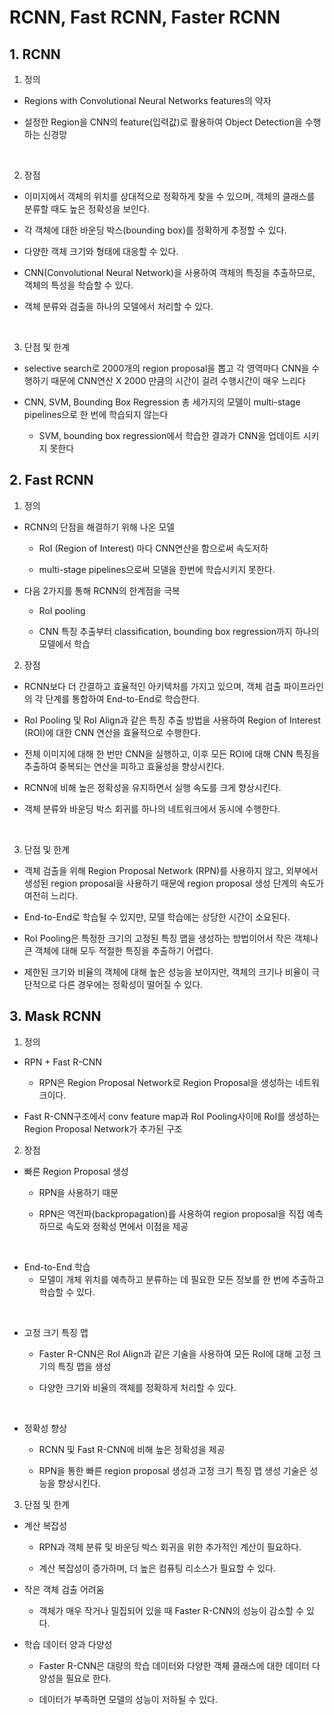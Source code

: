 RCNN, Fast RCNN, Faster RCNN
=================================

## 1. RCNN

1. 정의

* Regions with Convolutional Neural Networks features의 약자

* 설정한 Region을 CNN의 feature(입력값)로 활용하여 Object Detection을 수행하는 신경망

<br>


2. 장점

* 이미지에서 객체의 위치를 상대적으로 정확하게 찾을 수 있으며, 객체의 클래스를 분류할 때도 높은 정확성을 보인다.

* 각 객체에 대한 바운딩 박스(bounding box)를 정확하게 추정할 수 있다.

* 다양한 객체 크기와 형태에 대응할 수 있다.

* CNN(Convolutional Neural Network)을 사용하여 객체의 특징을 추출하므로, 객체의 특성을 학습할 수 있다.

* 객체 분류와 검출을 하나의 모델에서 처리할 수 있다.
<br>


3. 단점 및 한계

* selective search로 2000개의 region proposal을 뽑고 각 영역마다 CNN을 수행하기 때문에
CNN연산 X 2000 만큼의 시간이 걸려 수행시간이 매우 느리다

* CNN, SVM, Bounding Box Regression 총 세가지의 모델이 multi-stage pipelines으로 한 번에 학습되지 않는다
    * SVM, bounding box regression에서 학습한 결과가 CNN을 업데이트 시키지 못한다


## 2. Fast RCNN

1. 정의

* RCNN의 단점을 해결하기 위해 나온 모델

    * RoI (Region of Interest) 마다 CNN연산을 함으로써 속도저하

    * multi-stage pipelines으로써 모델을 한번에 학습시키지 못한다.

* 다음 2가지를 통해 RCNN의 한계점을 극복

    * RoI pooling

    * CNN 특징 추출부터 classification, bounding box regression까지 하나의 모델에서 학습

2. 장점

* RCNN보다 더 간결하고 효율적인 아키텍처를 가지고 있으며, 객체 검출 파이프라인의 각 단계를 통합하여 End-to-End로 학습한다.

* RoI Pooling 및 RoI Align과 같은 특징 추출 방법을 사용하여 Region of Interest (ROI)에 대한 CNN 연산을 효율적으로 수행한다.

* 전체 이미지에 대해 한 번만 CNN을 실행하고, 이후 모든 ROI에 대해 CNN 특징을 추출하여 중복되는 연산을 피하고 효율성을 향상시킨다.

* RCNN에 비해 높은 정확성을 유지하면서 실행 속도를 크게 향상시킨다.

* 객체 분류와 바운딩 박스 회귀를 하나의 네트워크에서 동시에 수행한다.

<br>

3. 단점 및 한계

* 객체 검출을 위해 Region Proposal Network (RPN)를 사용하지 않고, 외부에서 생성된 region proposal을 사용하기 때문에 region proposal 생성 단계의 속도가 여전히 느리다.

* End-to-End로 학습될 수 있지만, 모델 학습에는 상당한 시간이 소요된다.

* RoI Pooling은 특정한 크기의 고정된 특징 맵을 생성하는 방법이어서 작은 객체나 큰 객체에 대해 모두 적절한 특징을 추출하기 어렵다.

* 제한된 크기와 비율의 객체에 대해 높은 성능을 보이지만, 객체의 크기나 비율이 극단적으로 다른 경우에는 정확성이 떨어질 수 있다.


## 3. Mask RCNN

1. 정의

* RPN + Fast R-CNN
    * RPN은 Region Proposal Network로 Region Proposal을 생성하는 네트워크이다.

* Fast R-CNN구조에서 conv feature map과 RoI Pooling사이에 RoI를 생성하는 Region Proposal Network가 추가된 구조

2. 장점

* 빠른 Region Proposal 생성
    * RPN을 사용하기 때문

    * RPN은 역전파(backpropagation)를 사용하여 region proposal을 직접 예측하므로 속도와 정확성 면에서 이점을 제공
<br>

* End-to-End 학습
    * 모델이 개체 위치를 예측하고 분류하는 데 필요한 모든 정보를 한 번에 추출하고 학습할 수 있다.

<br>

* 고정 크기 특징 맵
    * Faster R-CNN은 RoI Align과 같은 기술을 사용하여 모든 RoI에 대해 고정 크기의 특징 맵을 생성

    * 다양한 크기와 비율의 객체를 정확하게 처리할 수 있다.

<br>

* 정확성 향상

    * RCNN 및 Fast R-CNN에 비해 높은 정확성을 제공

    * RPN을 통한 빠른 region proposal 생성과 고정 크기 특징 맵 생성 기술은 성능을 향상시킨다.

3. 단점 및 한계

* 계산 복잡성

    * RPN과 객체 분류 및 바운딩 박스 회귀을 위한 추가적인 계산이 필요하다.

    * 계산 복잡성이 증가하며, 더 높은 컴퓨팅 리소스가 필요할 수 있다.

* 작은 객체 검출 어려움

    * 객체가 매우 작거나 밀집되어 있을 때 Faster R-CNN의 성능이 감소할 수 있다.

* 학습 데이터 양과 다양성

    * Faster R-CNN은 대량의 학습 데이터와 다양한 객체 클래스에 대한 데이터 다양성을 필요로 한다.

    * 데이터가 부족하면 모델의 성능이 저하될 수 있다.

